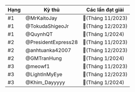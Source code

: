 Hạng|Kỳ thủ|Các lần đạt giải
---|---|---
#1|@MrKaitoJay|🥇(Tháng 11/2023)
#1|@TokudaShigeoJr|🥇(Tháng 12/2023)
#1|@QuynhQT|🥇(Tháng 1/2024)
#2|@PresidentExpress28|🥈(Tháng 11/2023)
#2|@anhtuanka42007|🥈(Tháng 12/2023)
#2|@GMTranHung|🥈(Tháng 1/2024)
#3|@meowf1|🥉(Tháng 11/2023)
#3|@LightInMyEye|🥉(Tháng 12/2023)
#3|@Khim_Dayyyyy|🥉(Tháng 1/2024)
